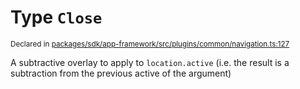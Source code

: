 # Type `Close`
<sub>Declared in [packages/sdk/app-framework/src/plugins/common/navigation.ts:127](https://github.com/dxos/dxos/blob/bdc1200dc/packages/sdk/app-framework/src/plugins/common/navigation.ts#L127)</sub>


A subtractive overlay to apply to  `location.active`  (i.e. the result is a subtraction from the previous active of the argument)



